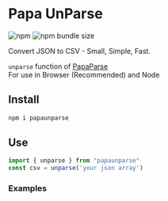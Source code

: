 # Papa UnParse
![npm](https://img.shields.io/npm/v/papaunparse)
![npm bundle size](https://img.shields.io/bundlephobia/minzip/papaunparse)

Convert JSON to CSV - Small, Simple, Fast.

`unparse` function of [PapaParse](https://www.papaparse.com/)\
For use in Browser (Recommended) and Node

## Install
```bash
npm i papaunparse
```

## Use

```js
import { unparse } from "papaunparse"
const csv = unparse('your json array')
```

### Examples

